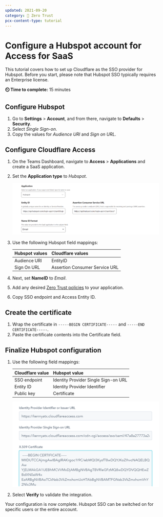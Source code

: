 ```yaml
---
updated: 2021-09-20
category: 🔐 Zero Trust
pcx-content-type: tutorial
---
```


# Configure a Hubspot account for Access for SaaS

This tutorial covers how to set up Cloudflare as the SSO provider for Hubspot. Before you start, please note that Hubspot SSO typically requires an Enterprise license.

**⏲️ Time to complete:** 15 minutes

## Configure Hubspot

1. Go to **Settings** > **Account**, and from there, navigate to **Defaults** > **Security**.
1. Select _Single Sign-on_.
1. Copy the values for _Audience URI_ and _Sign on URL_.

## Configure Cloudflare Access

1. On the Teams Dashboard, navigate to **Access** > **Applications** and create a SaaS application.
1. Set the **Application type** to _Hubspot_.

   ![Add fields to Teams application](../static/zero-trust-security/hubspot-saas/hubspot-saas-ui.png)

1. Use the following Hubspot field mappings:

   | Hubspot values | Cloudflare values              |
   | -------------- | ------------------------------ |
   | Audience URI   | EntityID                       |
   | Sign On URL    | Assertion Consumer Service URL |

1. Next, set **NameID** to _Email_.
1. Add any desired [Zero Trust policies](/policies/zero-trust) to your application.
1. Copy SSO endpoint and Access Entity ID.

## Create the certificate

1. Wrap the certificate in `-----BEGIN CERTIFICATE-----` and `-----END CERTIFICATE-----`.
1. Paste the certificate contents into the Certificate field.

## Finalize Hubspot configuration

1. Use the following field mappings:

   | Cloudflare value | Hubspot value                        |
   | ---------------- | ------------------------------------ |
   | SSO endpoint     | Identity Provider Single Sign-on URL |
   | Entity ID        | Identity Provider Identifier         |
   | Public key       | Certificate                          |

   ![Add fields to Teams application](../static/zero-trust-security/hubspot-saas/hubspot-certificate.png)

1. Select **Verify** to validate the integration.

Your configuration is now complete. Hubspot SSO can be switched on for specific users or the entire account.
